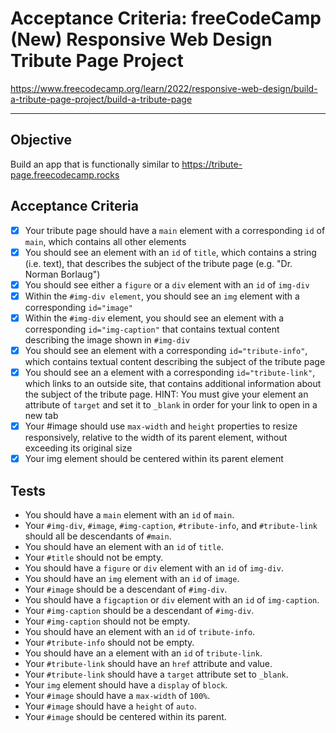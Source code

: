 # Acceptance Criteria: freeCodeCamp (New) Responsive Web Design Tribute Page Project

https://www.freecodecamp.org/learn/2022/responsive-web-design/build-a-tribute-page-project/build-a-tribute-page

---

## Objective
Build an app that is functionally similar to https://tribute-page.freecodecamp.rocks

## Acceptance Criteria
- [X] Your tribute page should have a `main` element with a corresponding `id` of `main`, which contains all other elements
- [X] You should see an element with an `id` of `title`, which contains a string (i.e. text), that describes the subject of the tribute page (e.g. "Dr. Norman Borlaug")
- [X] You should see either a `figure` or a `div` element with an `id` of `img-div`
- [X] Within the `#img-div element`, you should see an `img` element with a corresponding `id="image"`
- [X] Within the `#img-div` element, you should see an element with a corresponding `id="img-caption"` that contains textual content describing the image shown in `#img-div`
- [X] You should see an element with a corresponding `id="tribute-info"`, which contains textual content describing the subject of the tribute page
- [X] You should see an a element with a corresponding `id="tribute-link"`, which links to an outside site, that contains additional information about the subject of the tribute page. HINT: You must give your element an attribute of `target` and set it to `_blank` in order for your link to open in a new tab
- [X] Your #image should use `max-width` and `height` properties to resize responsively, relative to the width of its parent element, without exceeding its original size
- [X] Your img element should be centered within its parent element

## Tests
- You should have a `main` element with an `id` of `main`.
- Your `#img-div`, `#image`, `#img-caption`, `#tribute-info`, and `#tribute-link` should all be descendants of `#main`.
- You should have an element with an `id` of `title`.
- Your `#title` should not be empty.
- You should have a `figure` or `div` element with an `id` of `img-div`.
- You should have an `img` element with an `id` of `image`.
- Your `#image` should be a descendant of `#img-div`.
- You should have a `figcaption` or `div` element with an `id` of `img-caption`.
- Your `#img-caption` should be a descendant of `#img-div`.
- Your `#img-caption` should not be empty.
- You should have an element with an `id` of `tribute-info`.
- Your `#tribute-info` should not be empty.
- You should have an a element with an `id` of `tribute-link`.
- Your `#tribute-link` should have an `href` attribute and value.
- Your `#tribute-link` should have a `target` attribute set to `_blank`.
- Your `img` element should have a `display` of `block`.
- Your `#image` should have a `max-width` of `100%`.
- Your `#image` should have a `height` of `auto`.
- Your `#image` should be centered within its parent.

